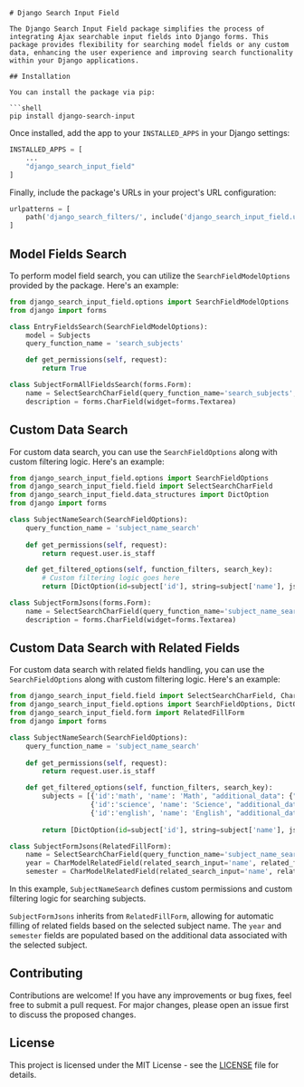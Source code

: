 ```
# Django Search Input Field

The Django Search Input Field package simplifies the process of integrating Ajax searchable input fields into Django forms. This package provides flexibility for searching model fields or any custom data, enhancing the user experience and improving search functionality within your Django applications.

## Installation

You can install the package via pip:

```shell
pip install django-search-input
```

Once installed, add the app to your `INSTALLED_APPS` in your Django settings:

```python
INSTALLED_APPS = [
    ...
    "django_search_input_field"
]
```

Finally, include the package's URLs in your project's URL configuration:

```python
urlpatterns = [
    path('django_search_filters/', include('django_search_input_field.urls')),
]
```

## Model Fields Search

To perform model field search, you can utilize the `SearchFieldModelOptions` provided by the package. Here's an example:

```python
from django_search_input_field.options import SearchFieldModelOptions
from django import forms

class EntryFieldsSearch(SearchFieldModelOptions):
    model = Subjects
    query_function_name = 'search_subjects'

    def get_permissions(self, request):
        return True

class SubjectFormAllFieldsSearch(forms.Form):
    name = SelectSearchCharField(query_function_name='search_subjects', field='name')
    description = forms.CharField(widget=forms.Textarea)
```

## Custom Data Search

For custom data search, you can use the `SearchFieldOptions` along with custom filtering logic. Here's an example:

```python
from django_search_input_field.options import SearchFieldOptions
from django_search_input_field.field import SelectSearchCharField
from django_search_input_field.data_structures import DictOption
from django import forms

class SubjectNameSearch(SearchFieldOptions):
    query_function_name = 'subject_name_search'
    
    def get_permissions(self, request):
        return request.user.is_staff

    def get_filtered_options(self, function_filters, search_key):
        # Custom filtering logic goes here
        return [DictOption(id=subject['id'], string=subject['name'], json=subject['additional_data']) for subject in subjects ]

class SubjectFormJsons(forms.Form):
    name = SelectSearchCharField(query_function_name='subject_name_search', field='name')
    description = forms.CharField(widget=forms.Textarea)
```


## Custom Data Search with Related Fields

For custom data search with related fields handling, you can use the `SearchFieldOptions` along with custom filtering logic. Here's an example:

```python
from django_search_input_field.field import SelectSearchCharField, CharModelRelatedField
from django_search_input_field.options import SearchFieldOptions, DictOption
from django_search_input_field.form import RelatedFillForm
from django import forms

class SubjectNameSearch(SearchFieldOptions):
    query_function_name = 'subject_name_search'
    
    def get_permissions(self, request):
        return request.user.is_staff

    def get_filtered_options(self, function_filters, search_key):
        subjects = [{'id':'math', 'name': 'Math', "additional_data": {"year": 2021, "semester": 1}},
                    {'id':'science', 'name': 'Science', "additional_data": {"year": 2021, "semester": 1}},
                    {'id':'english', 'name': 'English', "additional_data": {"year": 2021, "semester": 1}}]
                    
        return [DictOption(id=subject['id'], string=subject['name'], json=subject['additional_data']) for subject in subjects ]

class SubjectFormJsons(RelatedFillForm):
    name = SelectSearchCharField(query_function_name='subject_name_search', field='name')
    year = CharModelRelatedField(related_search_input='name', related_field='additional_data.year')
    semester = CharModelRelatedField(related_search_input='name', related_field='additional_data.semester')
```

In this example, `SubjectNameSearch` defines custom permissions and custom filtering logic for searching subjects. 

`SubjectFormJsons` inherits from `RelatedFillForm`, allowing for automatic filling of related fields based on the selected subject name. The `year` and `semester` fields are populated based on the additional data associated with the selected subject.


## Contributing

Contributions are welcome! If you have any improvements or bug fixes, feel free to submit a pull request. For major changes, please open an issue first to discuss the proposed changes.

## License

This project is licensed under the MIT License - see the [LICENSE](LICENSE) file for details.
```
